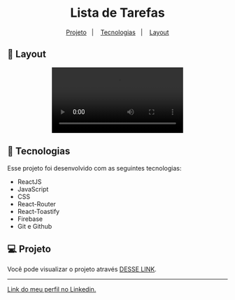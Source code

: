 <h1 align="center"> Lista de Tarefas </h1>

<p align="center">
  <a href="#-projeto">Projeto</a>&nbsp;&nbsp;&nbsp;|&nbsp;&nbsp;&nbsp;
  <a href="#-tecnologias">Tecnologias</a>&nbsp;&nbsp;&nbsp;|&nbsp;&nbsp;&nbsp;
  <a href="#-layout">Layout</a>
</p>

## 🔖 Layout

<p align="center">
  <video src="https://user-images.githubusercontent.com/111329429/205917022-1d9f71bd-881f-4709-b132-43415201e437.mp4">
</p>

## 🚀 Tecnologias

Esse projeto foi desenvolvido com as seguintes tecnologias:

- ReactJS
- JavaScript
- CSS
- React-Router
- React-Toastify
- Firebase
- Git e Github

## 💻 Projeto

Você pode visualizar o projeto através [DESSE LINK](https://to-do-list-57dcb.web.app).

---

[Link do meu perfil no Linkedin.](https://www.linkedin.com/in/felipe-moises-4a1b58248/)
